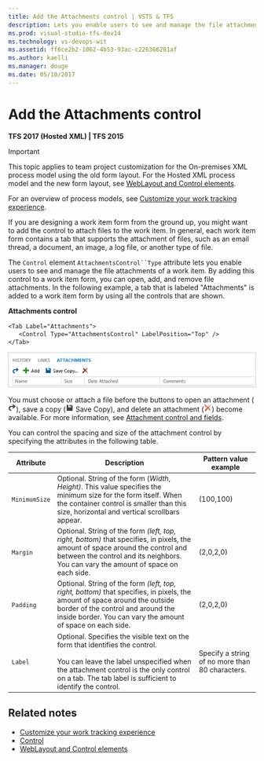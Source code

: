 ```yaml
---
title: Add the Attachments control | VSTS & TFS
description: Lets you enable users to see and manage the file attachments of a work item - Team Foundation Server (TFS)
ms.prod: visual-studio-tfs-dev14
ms.technology: vs-devops-wit
ms.assetid: ff6ce2b2-1062-4b53-93ac-c226366281af
ms.author: kaelli
ms.manager: douge
ms.date: 05/10/2017  
---
```


# Add the Attachments control

<p><b>TFS 2017 (Hosted XML) | TFS 2015 </b></p>

>[!IMPORTANT]  
>This topic applies to team project customization for the On-premises XML process model using the old form layout. For the Hosted XML process model and the new form layout, see [WebLayout and Control elements](weblayout-xml-elements.md).
>
>For an overview of process models, see [Customize your work tracking experience](../customize-work.md).  

If you are designing a work item form from the ground up, you might want to add the control to attach files to the work item. In general, each work item form contains a tab that supports the attachment of files, such as an email thread, a document, an image, a log file, or another type of file.  
  
 The `Control` element `AttachmentsControl``Type` attribute lets you enable users to see and manage the file attachments of a work item. By adding this control to a work item form, you can open, add, and remove file attachments. In the following example, a tab that is labeled "Attachments" is added to a work item form by using all the controls that are shown.  
  
**Attachments control**

```  
<Tab Label="Attachments">  
   <Control Type="AttachmentsControl" LabelPosition="Top" />  
</Tab>  
```  
  
 ![Attach files to a work item](_img/procguid_attachment.png "ProcGuid_Attachment")  
  
  
 You must choose or attach a file before the buttons to open an attachment (![Open Attachment](_img/icon_openattachment.png "Icon_openAttachment")), save a copy (![Save](_img/icon_savewit.png "Icon_saveWIT") Save Copy), and delete an attachment (![Delete Item](_img/icon_deleteredxwit.png "Icon_deleteRedXWIT")) become available. For more information, see [Attachment control and fields](../../track/linking-attachments.md).  
  
 You can control the spacing and size of the attachment control by specifying the attributes in the following table.  
  
|Attribute|Description|Pattern value example|  
|---------------|-----------------|---------------------------|  
|`MinimumSize`|Optional. String of the form (*Width*, *Height)*. This value specifies the minimum size for the form itself. When the container control is smaller than this size, horizontal and vertical scrollbars appear.|(100,100)|  
|`Margin`|Optional. String of the form *(left, top, right, bottom)* that specifies, in pixels, the amount of space around the control and between the control and its neighbors. You can vary the amount of space on each side.|(2,0,2,0)|  
|`Padding`|Optional. String of the form *(left, top, right, bottom)* that specifies, in pixels, the amount of space around the outside border of the control and around the inside border. You can vary the amount of space on each side.|(2,0,2,0)|  
|`Label`|Optional. Specifies the visible text on the form that identifies the control.<br /><br /> You can leave the label unspecified when the attachment control is the only control on a tab. The tab label is sufficient to identify the control.|Specify a string of no more than 80 characters.|  
  
## Related notes  
- [Customize your work tracking experience](../customize-work.md)
- [Control](control-xml-element-reference.md)  
- [WebLayout and Control elements](weblayout-xml-elements.md)